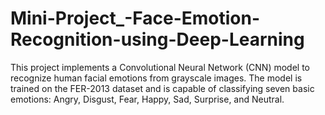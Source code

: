 # Mini-Project_-Face-Emotion-Recognition-using-Deep-Learning
This project implements a Convolutional Neural Network (CNN) model to recognize human facial emotions from grayscale images. The model is trained on the FER-2013 dataset and is capable of classifying seven basic emotions: Angry, Disgust, Fear, Happy, Sad, Surprise, and Neutral.

